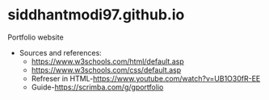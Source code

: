 # siddhantmodi97.github.io
Portfolio website
- Sources and references: 
  - https://www.w3schools.com/html/default.asp
  - https://www.w3schools.com/css/default.asp
  * Refreser in HTML-https://www.youtube.com/watch?v=UB1O30fR-EE
  + Guide-https://scrimba.com/g/gportfolio
